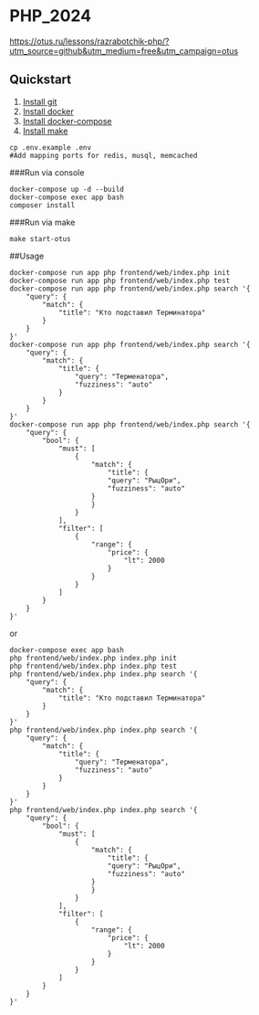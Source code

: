 # PHP_2024

https://otus.ru/lessons/razrabotchik-php/?utm_source=github&utm_medium=free&utm_campaign=otus

## Quickstart

1. [Install git](https://git-scm.com/book/en/v2/Getting-Started-Installing-Git)
2. [Install docker](https://docs.docker.com/install/)
3. [Install docker-compose](https://docs.docker.com/compose/install/)
4. [Install make](https://wiki.ubuntu.com/ubuntu-make)

```
cp .env.example .env
#Add mapping ports for redis, musql, memcached
```

###Run via console

```
docker-compose up -d --build
docker-compose exec app bash
composer install
```

###Run via make

```
make start-otus
```

##Usage 
```
docker-compose run app php frontend/web/index.php init
docker-compose run app php frontend/web/index.php test
docker-compose run app php frontend/web/index.php search '{
    "query": {
        "match": {
            "title": "Кто подставил Терминатора"
        }
    }
}'
docker-compose run app php frontend/web/index.php search '{
    "query": {
        "match": {    
            "title": {
                "query": "Терменатора",
                "fuzziness": "auto"
            } 
        }
    }
}'
docker-compose run app php frontend/web/index.php search '{
    "query": {
        "bool": {
            "must": [
                {
                    "match": {
                        "title": {
                        "query": "РыцОри",
                        "fuzziness": "auto"
                    }
                    }
                }
            ],
            "filter": [
                {
                    "range": {
                        "price": {
                            "lt": 2000
                        }
                    }
                }
            ]
        }
    }
}'
```
or

```
docker-compose exec app bash
php frontend/web/index.php index.php init
php frontend/web/index.php index.php test
php frontend/web/index.php index.php search '{
    "query": {
        "match": {
            "title": "Кто подставил Терминатора"
        }
    }
}'
php frontend/web/index.php index.php search '{
    "query": {
        "match": {    
            "title": {
                "query": "Терменатора",
                "fuzziness": "auto"
            } 
        }
    }
}'
php frontend/web/index.php index.php search '{
    "query": {
        "bool": {
            "must": [
                {
                    "match": {
                        "title": {
                        "query": "РыцОри",
                        "fuzziness": "auto"
                    }
                    }
                }
            ],
            "filter": [
                {
                    "range": {
                        "price": {
                            "lt": 2000
                        }
                    }
                }
            ]
        }
    }
}'

```
